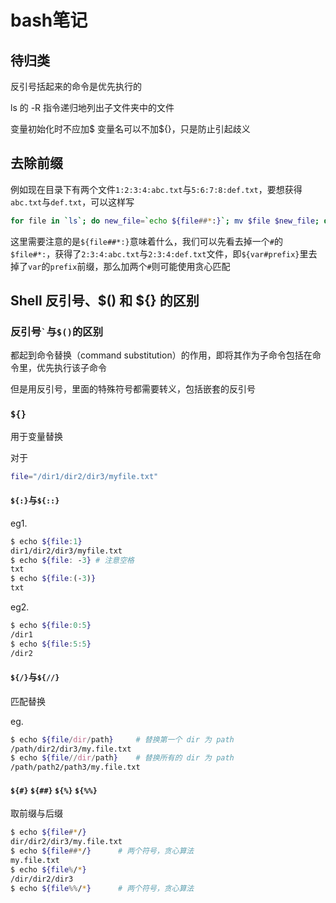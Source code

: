 
# bash笔记

## 待归类

反引号括起来的命令是优先执行的

ls 的 -R 指令递归地列出子文件夹中的文件

变量初始化时不应加$
变量名可以不加${}，只是防止引起歧义

## 去除前缀

例如现在目录下有两个文件`1:2:3:4:abc.txt`与`5:6:7:8:def.txt`，要想获得`abc.txt`与`def.txt`，可以这样写

```bash
for file in `ls`; do new_file=`echo ${file##*:}`; mv $file $new_file; done
```

这里需要注意的是`${file##*:}`意味着什么，我们可以先看去掉一个`#`的`$file#*:`，获得了`2:3:4:abc.txt`与`2:3:4:def.txt`文件，即`${var#prefix}`里去掉了`var`的`prefix`前缀，那么加两个`#`则可能使用贪心匹配

## Shell 反引号、$() 和 ${} 的区别

### 反引号`` ` ``与`$()`的区别

都起到命令替换（command substitution）的作用，即将其作为子命令包括在命令里，优先执行该子命令

但是用反引号，里面的特殊符号都需要转义，包括嵌套的反引号

### `${}`

用于变量替换

对于

```bash
file="/dir1/dir2/dir3/myfile.txt"
```

#### `${:}`与`${::}`

eg1.

```bash
$ echo ${file:1}
dir1/dir2/dir3/myfile.txt
$ echo ${file: -3} # 注意空格
txt
$ echo ${file:(-3)}
txt
```

eg2.

```bash
$ echo ${file:0:5}
/dir1
$ echo ${file:5:5}
/dir2
```

#### `${/}`与`${//}`

匹配替换

eg.

```bash
$ echo ${file/dir/path}     # 替换第一个 dir 为 path
/path/dir2/dir3/my.file.txt
$ echo ${file//dir/path}    # 替换所有的 dir 为 path
/path/path2/path3/my.file.txt
```

#### `${#}` `${##}` `${%}` `${%%}`

取前缀与后缀

```bash
$ echo ${file#*/}
dir/dir2/dir3/my.file.txt
$ echo ${file##*/}      # 两个符号，贪心算法
my.file.txt
$ echo ${file%/*}
/dir/dir2/dir3
$ echo ${file%%/*}      # 两个符号，贪心算法

```
